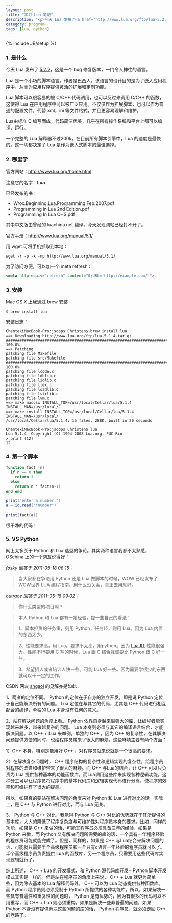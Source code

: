```yaml
---
layout: post
title: "学习 Lua 笔记"
description: "<p>今天 Lua 发布了<a href='http://www.lua.org/ftp/lua-5.2.2.tar.gz'  target='_blank'>5.2.2</a>，这是一个 bug 修复版本，一门令人神往的语言。</p><p>Lua 是一个小巧的脚本语言。作者是巴西人。该语言的设计目的是为了嵌入应用程序中，从而为应用程序提供灵活的扩展和定制功能。</p><p>Lua 脚本可以很容易的被 C/C++ 代码调用，也可以反过来调用 C/C++ 的函数，这使得 Lua 在应用程序中可以被广泛应用。不仅仅作为扩展脚本，也可以作为普通的配置文件，代替 xml，ini 等文件格式，并且更容易理解和维护。</p><p>Lua由标准 C 编写而成，代码简洁优美，几乎在所有操作系统和平台上都可以编译，运行。</p><p>一个完整的 Lua 解释器不过200k，在目前所有脚本引擎中，Lua 的速度是最快的。这一切都决定了 Lua 是作为嵌入式脚本的最佳选择。</p>"
category: program
tags: [lua, python]
---
```

{% include JB/setup %}


### 1. 是什么

今天 Lua 发布了 [5.2.2](http://www.lua.org/ftp/lua-5.2.2.tar.gz)，这是一个 bug 修复版本，一门令人神往的语言。

Lua 是一个小巧的脚本语言。作者是巴西人。该语言的设计目的是为了嵌入应用程序中，从而为应用程序提供灵活的扩展和定制功能。

Lua 脚本可以很容易的被 C/C++ 代码调用，也可以反过来调用 C/C++ 的函数，这使得 Lua 在应用程序中可以被广泛应用。不仅仅作为扩展脚本，也可以作为普通的配置文件，代替 xml，ini 等文件格式，并且更容易理解和维护。

Lua由标准 C 编写而成，代码简洁优美，几乎在所有操作系统和平台上都可以编译，运行。

一个完整的 Lua 解释器不过200k，在目前所有脚本引擎中，Lua 的速度是最快的。这一切都决定了 Lua 是作为嵌入式脚本的最佳选择。

### 2. 哪里学

官方网站：<http://www.lua.org/home.html>

注意它的名字：**Lua**

已经发布的书：

* Wrox.Beginning.Lua.Programming.Feb.2007.pdf
* Programming in Lua 2nd Edition.pdf
* Programming In Lua CHS.pdf

其中中文版由曾经的 luachina.net 翻译，今天发现网站已经打不开了。

官方手册：<http://www.lua.org/manual/5.1/>

用 wget 可将手机抓取到本地：

```
wget -r -p -k -np http://www.lua.org/manual/5.1/
```

为了访问方便，可以加一个 meta refresh：

```html
<meta http-equiv="refresh" content="0;URL='http://example.com/'">
```

### 3. 安装

Mac OS X 上我通过 brew 安装

```
$ brew install lua
```

安装日志：

```
ChentekiMacBook-Pro:jsoops Christen$ brew install lua
==> Downloading http://www.lua.org/ftp/lua-5.1.4.tar.gz
######################################################################## 100.0%
==> Patching
patching file Makefile
patching file src/Makefile
######################################################################## 100.0%
patching file lcode.c
patching file ldblib.c
patching file liolib.c
patching file llex.c
patching file loadlib.c
patching file lstrlib.c
patching file lvm.c
==> make macosx INSTALL_TOP=/usr/local/Cellar/lua/5.1.4 INSTALL_MAN=/usr/local/C
==> make install INSTALL_TOP=/usr/local/Cellar/lua/5.1.4 INSTALL_MAN=/usr/local/
/usr/local/Cellar/lua/5.1.4: 15 files, 288K, built in 20 seconds
 
ChentekiMacBook-Pro:jsoops Christen$ lua
Lua 5.1.4  Copyright (C) 1994-2008 Lua.org, PUC-Rio
> print (12)
12
```

### 4. 第一个脚本

```lua
function fact (n)
  if n == 0 then
    return 1
  else
    return n * fact(n-1)
end end
 
print("enter a number:")
a = io.read("*number")
 
print(fact(a))
```
很干净的代码！

### 5. VS Python

网上太多关于 Python 和 Lua 选型的争论。其实两种语言我都不太熟悉，OSchina 上的一个网友说得好：

*fosky 回答于 2011-05-18 08:15：*

>当大家都在争论用 Python 还是 Lua 做脚本的时候，WOW 已经发布了 WOW世界 LUA 编程指南。用什么没关系，真正去用就好。

*outrace 回答于 2011-05-18 09:02：*

>你什么类型的项目啊？

>本人 Python 和 Lua 都有一定经验，提一些自己的看法：

>1、脚本担负的任务重，则用 Python，任务轻，则用 Lua。因为 Lua 内置的东西太少。

>2、性能要求高，用 Lua。要求不太高，用python。因为 [LuaJIT](http://luajit.org/) 性能很强大。性能不行要用 C 写的时候，Lua 跟 C 结合互调要比 Python 跟 C 好一些。

>3、希望招人或者培训人快一些。可能 Lua 好一些。因为需要学很少的东西就可以干一定的工作。

CSDN 网友 [shgaol](http://blog.csdn.net/shgaol/article/details/3746477) 的见解亦是如此：

1、两者的定位不同。 Python 的定位在于自身的独立开发，即是说 Python 定位于自己能解决所有的问题。 Lua 定位在与其它的代码，尤其是 C++ 代码进行相互配合的编译，单独的 Lua 本身没有任何的意义。

2、站在解决问题的角度上看。 Python 依靠自身越来越强大的库，让编程者能实现越来越多，越来越复杂的问题。 Lua 本身则必须与其它的编译语言结合，才能解决问题。以 C++ + Lua 来举例。单独的 C++ ，因为 C++ 的复杂性，在其解决问题提供方便的同时，也给程序员带来了很大的麻烦，这些麻烦主要有两个方面：

1）C++ 本身，特别是能用好 C++ ，对程序员就来说就是一个很高的要求。

2）在解决复杂问题时， C++ 程序结构的复杂性和逻辑实现的复杂性，给程序员对程序的改进和维护带来了很大的麻烦。而 C++ 与Lua的结合，让 C++ 可以只负责为 Lua 提供各种基本的功能函数库，而Lua调用这些库来实现各种逻辑功能。这种分工可以让程序员将程序中的基本代码库和逻辑实现代码进行分离，使程序的效率和可维护有了很大的提高。

所以，如果真的要站在解决问题的角度来对 Python 和 Lua 进行对比的话。实际上，是 C++ 与 Python 进行对比，而与 Lua 无关。

3、 Python 与 C++ 对比，我觉得 Python 与 C++ 对比的优势就在于其所提供的基本库，大大的降低了程序复杂度与可维护性对程序员本身的要求。比如，同样的功能，如果是 C++ 来做的话，可能其程序员必须具备三年的经验，如果是 Python 来做，而 Python 又有解决问题所需要的库的话，一个具有一年程序经验的程序员可能就能完成了。但是，同样的，如果是 C++ 与Lua结合来解决问题的话，可能就只需要半个高级程序员和一个只有c语言一年经验的程序员就可以了。半个高级程序员负责提供 Lua 的函数库，另一个程序员，只需要用这些代码库实现逻辑就行了。

综上所述， C++ + Lua 的开发模式，和 Python 源代码库开发+ Python 脚本开发模式其实是一样的。但是站在程序员的角度上来说， C++ + Lua 就更为简单一些，因为除去基本的 Lua 解释代码外， C++ 可以为 Lua 动态提供各种函数库。而 Python 程序员则必须受制于 Python 所提供的各种功能库。所以，如果解决一些具有普遍性和重复性的问题时， Python 是有优势的，因为有很多的代码可以不用重写，而 C++ + Lua 则必须重构。如果是解决一些非普遍的问题，如果 Python 本身没有提供解决这些问题的库的话， Python 程序员，就必须走回 C++ 的老路了。








